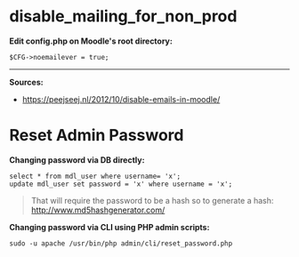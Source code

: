 # disable_mailing_for_non_prod

**Edit config.php on Moodle's root directory:**
```
$CFG->noemailever = true;
```

***
**Sources:**
* https://peejseej.nl/2012/10/disable-emails-in-moodle/


# Reset Admin Password

**Changing password via DB directly:**
```
select * from mdl_user where username= 'x';
update mdl_user set password = 'x' where username = 'x';
```
> That will require the password to be a hash so to generate a hash: http://www.md5hashgenerator.com/

**Changing password via CLI using PHP admin scripts:**
```
sudo -u apache /usr/bin/php admin/cli/reset_password.php
```
